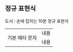## 정규 표현식
도서 : 손에 잡히는 10분 정규 표현식</br>
<table>
  <tr>
    <td rowspan="6">기본 메타 문자</td>
  </tr>
  <tr>
    <td>내용</td>
  </tr>
  <tr>
    <td>내용</td>
  </tr>
</table>
